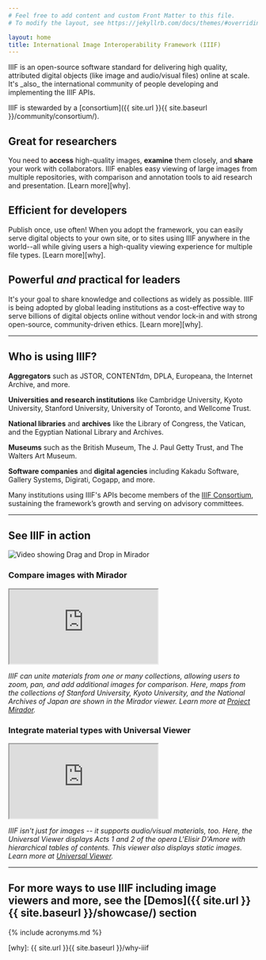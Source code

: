 ```yaml
---
# Feel free to add content and custom Front Matter to this file.
# To modify the layout, see https://jekyllrb.com/docs/themes/#overriding-theme-defaults

layout: home
title: International Image Interoperability Framework (IIIF)
---
```

<p class="lookatme">IIIF is an open-source software standard for delivering high quality, attributed digital objects (like image and audio/visual files) online at scale. It's _also_ the international community of people developing and implementing the IIIF APIs.</p>  

<p class="lookatme">IIIF is stewarded by a [consortium]({{ site.url }}{{ site.baseurl }}/community/consortium/).</p>


## Great for researchers

You need to **access** high-quality images, **examine** them closely, and **share** your work with collaborators. IIIF enables easy viewing of large images from multiple repositories, with comparison and annotation tools to aid research and presentation. [Learn more][why].

## Efficient for developers

Publish once, use often! When you adopt the framework, you can easily serve digital objects to your own site, or to sites using IIIF anywhere in the world--all while giving users a high-quality viewing experience for multiple file types. [Learn more][why].

## Powerful *and* practical for leaders

It's your goal to share knowledge and collections as widely as possible. IIIF is being adopted by global leading institutions as a cost-effective way to serve billions of digital objects online without vendor lock-in and with strong open-source, community-driven ethics. [Learn more][why].

---

## Who is using IIIF?

 **Aggregators** such as JSTOR, CONTENTdm, DPLA, Europeana, the Internet Archive, and more.   

**Universities and research institutions** like Cambridge University, Kyoto University, Stanford University, University of Toronto, and Wellcome Trust.   

**National libraries** and **archives** like the Library of Congress, the Vatican, and the Egyptian National Library and Archives.   

**Museums** such as the British Museum, The J. Paul Getty Trust, and The Walters Art Museum.   

**Software companies** and **digital agencies** including Kakadu Software, Gallery Systems, Digirati, Cogapp, and more.   

Many institutions using IIIF's APIs become members of the <a href="{{ site.url }}{{ site.baseurl }}/community/consortium/">IIIF Consortium</a>, sustaining the framework’s growth and serving on advisory committees.

---

## See IIIF in action

<img class="img-standout" src="https://miro.medium.com/max/2850/1*9BOu0u6fmgjCqpC_3JQgZQ.gif" alt="Video showing Drag and Drop in Mirador"/>

<!-- [could show a big array of logos? Join this cool crowd?] \
[Caption - this wall of logos is also made using IIIF Viewer, link to the Orgs/Members] -->

### Compare images with **Mirador**

<div>
<iframe class="video" src="https://www.youtube-nocookie.com/embed/0KEiGkkNVnM" allow="encrypted-media" allowfullscreen></iframe>
</div>  

_IIIF can unite materials from one or many collections, allowing users to zoom, pan, and add additional images for comparison. Here, maps from the collections of Stanford University, Kyoto University, and the National Archives of Japan are shown in the Mirador viewer. Learn more at [Project Mirador](https://projectmirador.org/)._


### Integrate material types with **Universal Viewer**

<div>
<iframe class="video" src="https://www.youtube-nocookie.com/embed/_P9TBJIY4UM" allow="encrypted-media" allowfullscreen></iframe>
</div>    

_IIIF isn't just for images -- it supports audio/visual materials, too. Here, the Universal Viewer displays Acts 1 and 2 of the opera L'Elisir D'Amore with hierarchical tables of contents. This viewer also displays static images. Learn more at [Universal Viewer](https://universalviewer.io/)._




---

## **For more ways to use IIIF including image viewers and more, see the [Demos]({{ site.url }}{{ site.baseurl }}/showcase/) section**


{% include acronyms.md %}

[why]: {{ site.url }}{{ site.baseurl }}/why-iiif